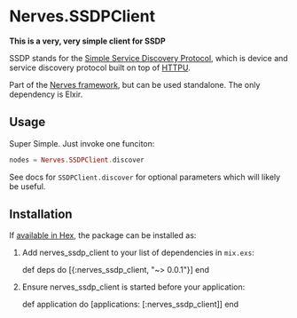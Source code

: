 # Nerves.SSDPClient

**This is a very, very simple client for SSDP**

SSDP stands for the [Simple Service Discovery Protocol](https://en.wikipedia.org/wiki/Simple_Service_Discovery_Protocol),
which is device and service discovery protocol built on top of [HTTPU](https://en.wikipedia.org/wiki/HTTPU).

Part of the [Nerves framework](nerves-project.org), but can be used standalone.
The only dependency is Elxir.

## Usage

Super Simple.   Just invoke one funciton:

```elixir
nodes = Nerves.SSDPClient.discover
```

See docs for `SSDPClient.discover` for optional parameters which will likely be
useful.

## Installation

If [available in Hex](https://hex.pm/docs/publish), the package can be installed as:

  1. Add nerves_ssdp_client to your list of dependencies in `mix.exs`:

        def deps do
          [{:nerves_ssdp_client, "~> 0.0.1"}]
        end

  2. Ensure nerves_ssdp_client is started before your application:

        def application do
          [applications: [:nerves_ssdp_client]]
        end

